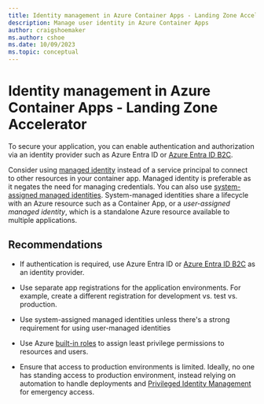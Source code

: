 ```yaml
---
title: Identity management in Azure Container Apps - Landing Zone Accelerator
description: Manage user identity in Azure Container Apps 
author: craigshoemaker
ms.author: cshoe
ms.date: 10/09/2023
ms.topic: conceptual
---
```


# Identity management in Azure Container Apps - Landing Zone Accelerator

To secure your application, you can enable authentication and authorization via an identity provider such as Azure Entra ID or [Azure Entra ID B2C](/azure/active-directory/external-identities/b2b-fundamentals).

Consider using [managed identity](/azure/container-apps/managed-identity) instead of a service principal to connect to other resources in your container app. Managed identity is preferable as it negates the need for managing credentials. You can also use [system-assigned managed identities](/azure/active-directory/managed-identities-azure-resources/overview). System-managed identities share a lifecycle with an Azure resource such as a Container App, or a _user-assigned managed identity_, which is a standalone Azure resource available to multiple applications.

## Recommendations

- If authentication is required, use Azure Entra ID or [Azure Entra ID B2C](/azure/active-directory/external-identities/b2b-fundamentals) as an identity provider.

- Use separate app registrations for the application environments. For example, create a different registration for development vs. test vs. production.

- Use system-assigned managed identities unless there's a strong requirement for using user-managed identities

- Use Azure [built-in roles](/azure/role-based-access-control/built-in-roles) to assign least privilege permissions to resources and users.

- Ensure that access to production environments is limited. Ideally, no one has standing access to production environment, instead relying on automation to handle deployments and [Privileged Identity Management](/azure/active-directory/privileged-identity-management/pim-configure) for emergency access.
